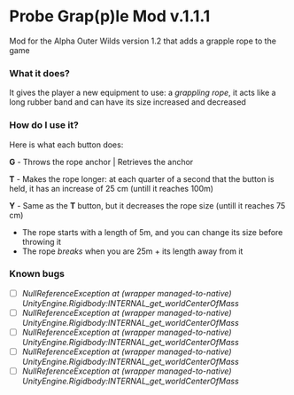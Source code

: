 # Probe Grap(p)le Mod v.1.1.1
Mod for the Alpha Outer Wilds version 1.2 that adds a grapple rope to the game

### What it does?

It gives the player a new equipment to use: a *grappling rope*, it acts like a long rubber band and can have its size increased and decreased

### How do I use it?

Here is what each button does:

  **G** - Throws the rope anchor | Retrieves the anchor
  
  **T** - Makes the rope longer: at each quarter of a second that the button is held, it has an increase of  25 cm (untill it reaches 100m)
  
  **Y** - Same as the **T** button, but it decreases the rope size (untill it reaches 75 cm)
  
  * The rope starts with a length of 5m, and you can change its size before throwing it
  * The rope *breaks* when you are 25m + its length away from it
  
  ### Known bugs
  - [ ] *NullReferenceException
  at (wrapper managed-to-native) UnityEngine.Rigidbody:INTERNAL_get_worldCenterOfMass*
  - [ ] *NullReferenceException
  at (wrapper managed-to-native) UnityEngine.Rigidbody:INTERNAL_get_worldCenterOfMass*
  - [ ] *NullReferenceException
  at (wrapper managed-to-native) UnityEngine.Rigidbody:INTERNAL_get_worldCenterOfMass*
  - [ ] *NullReferenceException
  at (wrapper managed-to-native) UnityEngine.Rigidbody:INTERNAL_get_worldCenterOfMass*
  - [ ] *NullReferenceException
  at (wrapper managed-to-native) UnityEngine.Rigidbody:INTERNAL_get_worldCenterOfMass*
